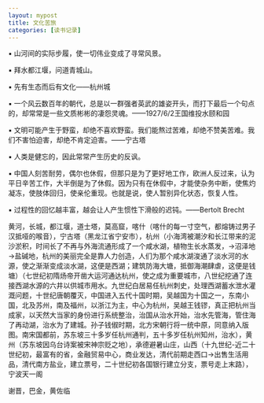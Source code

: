 ```yaml
---
layout: mypost
title: 文化苦旅
categories: [读书记录]
---
```


▪ 山河间的实际步履，使一切伟业变成了寻常风景。

▪ 拜水都江堰，问道青城山。

▪ 先有生态而后有文化——杭州城

▪ 一个风云数百年的朝代，总是以一群强者英武的雄姿开头，而打下最后一个句点的，却常常是一些文质彬彬的凄怨灵魂。——1927/6/2王国维投水颐和园

▪ 文明可能产生于野蛮，却绝不喜欢野蛮。我们能熬过苦难，却绝不赞美苦难。我们不害怕迫害，却绝不肯定迫害。——宁古塔

▪ 人类是健忘的，因此常常产生历史的反讽。

▪ 中国人刻苦耐劳，偶尔也休假，但那只是为了更好地工作，欧洲人反过来，认为平日辛苦工作，大半倒是为了休假。因为只有在休假中，才能使杂务中断，使焦灼凝冻，使肢体回归，使亲伦重现。也就是说，使人暂别异化状态，恢复人性。

▪ 过程性的回忆越丰富，越会让人产生惯性下滑般的迟钝。——Bertolt Brecht



黄河，长城，都江堰，道士塔，莫高窟，喀什（喀什的每一寸空气，都熔铸过男子汉抵哑的喉音），宁古塔（黑龙江省宁安市），杭州（小海湾被潮汐和长江带来的泥沙淤积，时间长了不再与外海流通形成了一个咸水湖，植物生长水蒸发，→沼泽地→盐碱地，杭州的美丽完全是靠人力创造，人们为那个咸水湖浚通了淡水河的水源，使之渐渐变成淡水湖，这便是西湖；建筑防海大塘，抵御海潮肆虐，这便是钱塘）（七世纪初隋炀帝开凿大运河通达杭州，使之成为重要城市，八世纪挖通了连接西湖水源的六井以供城市用水。九世纪白居易任杭州刺史，处理西湖蓄水泄水灌溉问题，十世纪唐朝覆灭，中国进入五代十国时期，吴越国为十国之一，东南小国，北及苏州，南及福州，以浙江为主，中心为杭州，吴越王钱镠，真正把杭州当成家，以天然大当家的身份进行系统整治，治国从治水开始，治水先管海，管住海了再动湖，治水为了建城。孙子钱俶时期，北方宋朝行将一统中原，同意纳入版图。南宋国都前，苏东坡三十多岁任杭州通判，五十多岁任杭州知州，治水），黄州（苏东坡因乌台诗案被宋神宗贬之地），承德避暑山庄，山西（十九世纪-近二十世纪初，最富有的省，金融贸易中心，商业发达，清代前期走西口→出售生活用品，清代南方盐业，建立票号，二十世纪初各国银行建立分支，票号走上末路），宁波天一阁

谢晋，巴金，黄佐临